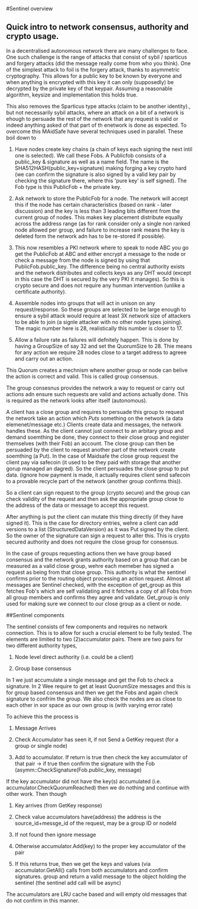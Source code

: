 #Sentinel overview

## Quick intro to network consensus, authority and crypto usage.

In a decentralised autonomous network there are many challenges to face. One such challenge is the range of attacks that consist of sybil / sparticus and forgery attacks (did the message really come from who you think). One of the simplest attack to foil is the forgery attack, thanks to asymmetric cryptography. This allows for a public key to be known by everyone and when anything is encrypted with this key it can only (supposedly) be decrypted by the private key of that keypair. Assuming a reasonable algorithm, keysize and implementation this holds true. 

This also removes the Sparticus type attacks (claim to be another identity)., but not necessarily sybil attacks, where an attack on a bit of a network is ehough to persuade the rest of the network that any request is valid or indeed anything asked of that part of th enetwork is done as expected. To overcome this MAidSafe have several techniques used in parallel. These boil down to 

1. Have nodes create key chains (a chain of keys each signing the next intil one is selected). We call these Fobs. A Publicfob consists of a public_key & signature as well as a name field. The name is the SHA512HASH(public_key+signature) making forging a key crypto hard (we can confirm the signature is also signed by a valid key pair by checking the signature there, where this 'pure key' is self signed). The Fob type is this PublicFob + the private key.

2. Ask network to store the PublicFob for a node. The network will accept this if the node has certain characteristics (based on rank - later discussion) and the key is less than 3 leading bits different from the current group of nodes. This makes key placement distribute equally across the address range (as for rank consider only a single non ranked node allowed per group, and failure to increase rank means the key is deleted form the network adn has to be re-stored if possible). 

3. This now resembles a PKI network where to speak to node ABC you go get the PublicFob at ABC and either encrypt a message to the node or check a message from the node is signed by using that PublicFob.public_key. The difference being no central authority exists and the network distributes and collects keys as any DHT would (except in this case the DHT is secured by the very PKI it manages). So this is crypto secure and does not require any hunman intervention (unlike a certificate authority). 

4. Assemble nodes into groups that will act in unison on any request/response. So these groups are selected to be large enough to ensure a sybil attack would require at least 3X network size of attackers to be able to join (a signle attacker with no other node types joining). The magic number here is 28, realistically this number is closer to 17. 

5. Allow a failure rate as failures will defnitely happen. This is done by having a GroupSize of say 32 and set the QuorumSize to 28. Thie means for any action we require 28 nodes close to a target address to agreee and carry out an action. 

This Quorum creates a mechnism where another group or node can belive the action is correct and valid. This is called group consensus. 

The group consesnus provides the network a way to request or carry out actions adn ensure such requests are valid and actions actually done. This is required as the network looks after itself (autonomous). 

A client has a close group and requires to persuade this group to request the network take an action which *Puts* something on the network (a data elemenet/message etc.) Clients create data and messages, the network handles these. As the client cannot just connect to an arbitary group and demand soemthing be done, they connect to their close group and register themselves (with their Fob) an account. The close group can then be persuaded by the client to request another part of the network create soemthing (a Put). In the case of Maidsafe the close group request the client pay via safecoin (it used to be they paid with storage that another gorup managed an dagred). So the client persuades the close group to put data. (ignore how payment is made, it actually requires client send safecoin to a provable recycle part of the network (another group confirms this)).

So a client can sign request to the group (crypto secure) and the group can check validity of the request and then ask the appropriate group close to the address of the data or message to accept this request. 

After anything is put the client can mutate this thing directly (if they have signed it). This is the case for directory entries, wehre a client can add versions to a list (StructuredDataVersion) as it was Put signed by the client. So the owner of the signature can sign a request to alter this. This is crypto secured authority and does not require the close group for consensus.

In the case of groups requesting actions then we have group based consensus and the network grants authority based on a group that can be measured as a valid close group, wehre each memeber has signed a request as being from that close group. This authority is what the sentinel confirms prior to the routing object processing an action request. 
Almost all messages are Sentinel checked, with the exception of get_group as this fetches Fob's which are self validating and it fetches a copy of all Fobs from all group members and confirms they agree and validate. Get_group is only used for making sure we connect to our close group as a client or node.  

##Sentinel components

The sentinel consists of few components and requires no network connection. This is to allow for such a crucial element to be fully tested. The elements are limited to two (2)accumulator pairs. There are two pairs for two different authority types, 

1. Node level direct authority (i.e. could be a client)

2. Group base consensus

In 1 we just accumulate a single message and get the Fob to check a signature. 
In 2 Wee require to get at least QuorumSize messages and this is for group based consensus and then we get the Fobs and again check signature to confrim the group. We also check the nodes are as close to each other in xor space as our own group is (with varying error rate)

To achieve this the process is 

1. Message Arrives 

2. Check Accumulator has seen it, if not Send a GetKey request (for a group or single node)

3. Add to accumulator. If return is true then check the key accumulator of that pair -> if true then confirm the signature with the Fob (asymm::CheckSignature(Fob.public_key, message)

If the key accumulator did not have the key(s) accumulated (i.e. accumulator.CheckQuorumReached) then we do nothing and continue with other work. Then though 

1. Key arrives (from GetKey response)

2. Check value accumulators have(address) the address is the source_id+messge_id of the request, may be a group ID or nodeId

3. If not found then ignore message

4. Otherwise accumulator.Add(key) to the proper key accumulator of the pair

5. If this returns true, then we get the keys and values (via accumulator.GetAll() calls from both accumulators and confirm signatures. group and return a valid message to the object holding the sentinel (the sentinel add call will be async)

The accumulators are LRU cache based and will empty old messages that do not confirm in this manner.




